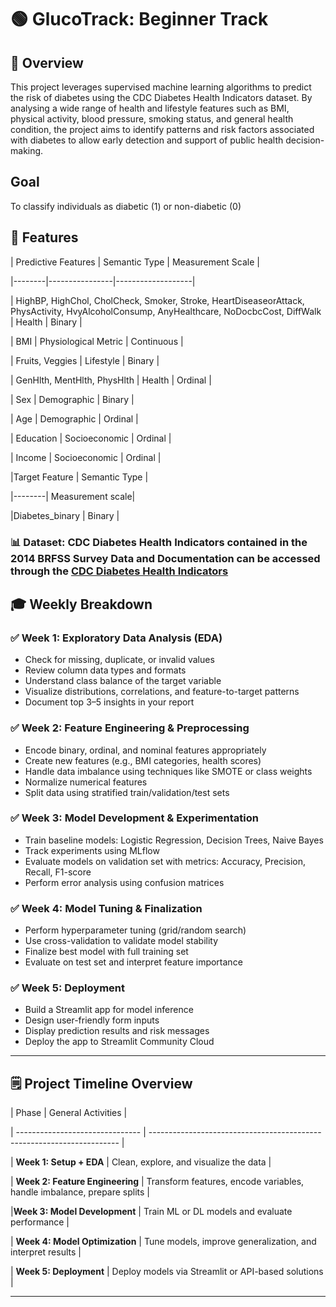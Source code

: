 # 🟢 GlucoTrack: Beginner Track

## 📌 Overview
This project leverages supervised machine learning algorithms to predict the risk of diabetes using the CDC Diabetes Health Indicators dataset. By analysing a wide range of health and lifestyle features such as BMI, physical activity, blood pressure, smoking status, and general health condition, the project aims to identify patterns and risk factors associated with diabetes to allow early detection and support of public health decision-making.

## Goal
To classify individuals as diabetic (1) or non-diabetic (0)

## 🚀 Features

| Predictive Features | Semantic Type | Measurement Scale |

|--------|----------------|-------------------|

| HighBP, HighChol, CholCheck, Smoker, Stroke, HeartDiseaseorAttack, PhysActivity, HvyAlcoholConsump, AnyHealthcare, NoDocbcCost, DiffWalk | Health | Binary |

| BMI | Physiological Metric | Continuous |

| Fruits, Veggies | Lifestyle | Binary |

| GenHlth, MentHlth, PhysHlth | Health | Ordinal |

| Sex | Demographic | Binary |

| Age | Demographic | Ordinal |

| Education | Socioeconomic | Ordinal |

| Income | Socioeconomic | Ordinal |

|Target Feature | Semantic Type |

|--------| Measurement scale|

|Diabetes_binary | Binary |

### 📊 **Dataset**: CDC Diabetes Health Indicators contained in the 2014 BRFSS Survey Data and Documentation can be accessed through the [CDC Diabetes Health Indicators](https://archive.ics.uci.edu/dataset/891/cdc+diabetes+health+indicators)

## 🎓 Weekly Breakdown

### ✅ Week 1: Exploratory Data Analysis (EDA)

- Check for missing, duplicate, or invalid values
- Review column data types and formats
- Understand class balance of the target variable
- Visualize distributions, correlations, and feature-to-target patterns
- Document top 3–5 insights in your report

### ✅ Week 2: Feature Engineering & Preprocessing
- Encode binary, ordinal, and nominal features appropriately
- Create new features (e.g., BMI categories, health scores)
- Handle data imbalance using techniques like SMOTE or class weights
- Normalize numerical features
- Split data using stratified train/validation/test sets

### ✅ Week 3: Model Development & Experimentation
- Train baseline models: Logistic Regression, Decision Trees, Naive Bayes
- Track experiments using MLflow
- Evaluate models on validation set with metrics: Accuracy, Precision, Recall, F1-score
- Perform error analysis using confusion matrices

### ✅ Week 4: Model Tuning & Finalization
- Perform hyperparameter tuning (grid/random search)
- Use cross-validation to validate model stability
- Finalize best model with full training set
- Evaluate on test set and interpret feature importance

### ✅ Week 5: Deployment
- Build a Streamlit app for model inference
- Design user-friendly form inputs
- Display prediction results and risk messages
- Deploy the app to Streamlit Community Cloud
---

## 🗒️ Project Timeline Overview

| Phase                           | General Activities                                                     |

| ------------------------------- | ---------------------------------------------------------------------- |

| **Week 1: Setup + EDA**         | Clean, explore, and visualize the data                                 |

| **Week 2: Feature Engineering** | Transform features, encode variables, handle imbalance, prepare splits |

|**Week 3: Model Development**   | Train ML or DL models and evaluate performance                         |

| **Week 4: Model Optimization**  | Tune models, improve generalization, and interpret results             |

| **Week 5: Deployment**          | Deploy models via Streamlit or API-based solutions                     |


---

